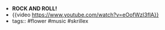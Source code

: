 - **ROCK AND ROLL!**
- {{video https://www.youtube.com/watch?v=eOofWzI3flA}}
- tags:: #flower #music #skrillex